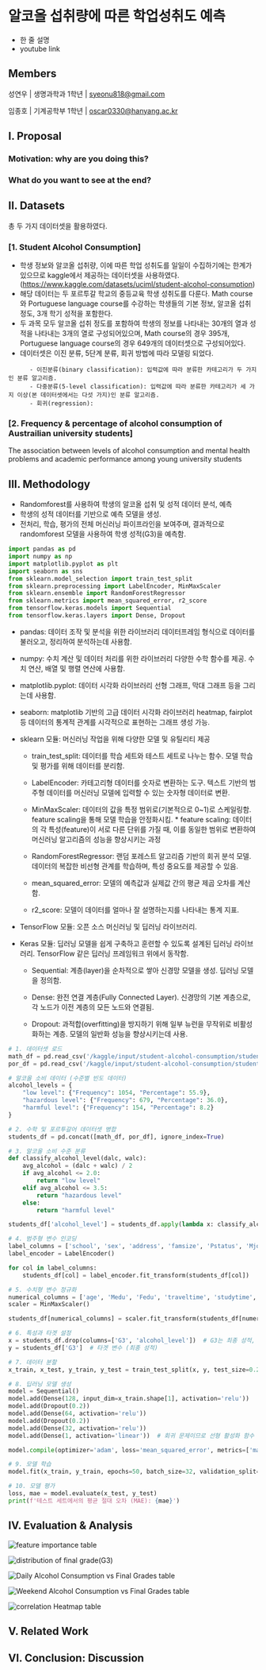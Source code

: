 # 알코올 섭취량에 따른 학업성취도 예측
- 한 줄 설명
- youtube link
  
## Members
성연우 | 생명과학과 1학년 | syeonu818@gmail.com

임종호 | 기계공학부 1학년 | oscar0330@hanyang.ac.kr

## I. Proposal
   ### Motivation: why are you doing this? ###
   
   ### What do you want to see at the end? ###

## II. Datasets

총 두 가지 데이터셋을 활용하였다. 

   ### [1. Student Alcohol Consumption]
   - 학생 정보와 알코올 섭취량, 이에 따른 학업 성취도를 일일이 수집하기에는 한계가 있으므로 kaggle에서 제공하는 데이터셋을 사용하였다. (https://www.kaggle.com/datasets/uciml/student-alcohol-consumption)
   - 해당 데이터는 두 포르투갈 학교의 중등교육 학생 성취도를 다룬다. Math course와 Portuguese language course를 수강하는 학생들의 기본 정보, 알코올 섭취 정도, 3개 학기 성적을 포함한다. 
   - 두 과목 모두 알코올 섭취 정도를 포함하여 학생의 정보를 나타내는 30개의 열과 성적을 나타내는 3개의 열로 구성되어있으며, Math course의 경우 395개, Portuguese language course의 경우 649개의 데이터셋으로 구성되어있다.
   - 데이터셋은 이진 분류, 5단계 분류, 회귀 방법에 따라 모델링 되었다.


```
      - 이진분류(binary classification): 입력값에 따라 분류한 카테고리가 두 가지인 분류 알고리즘. 
      - 다중분류(5-level classification): 입력값에 따라 분류한 카테고리가 세 가지 이상(본 데이터셋에서는 다섯 가지)인 분류 알고리즘.
      - 회귀(regression):
```
    
  ### [2. Frequency & percentage of alcohol consumption of Austrailian university students]


The association between levels of alcohol consumption and mental health problems and academic performance among young university students




## III. Methodology
   - Randomforest를 사용하여 학생의 알코올 섭취 및 성적 데이터 분석, 예측
   - 학생의 성적 데이터를 기반으로 예측 모델을 생성.
   - 전처리, 학습, 평가의 전체 머신러닝 파이프라인을 보여주며, 결과적으로 randomforest 모델을 사용하여 학생 성적(G3)을 예측함. 


```python
import pandas as pd
import numpy as np
import matplotlib.pyplot as plt
import seaborn as sns
from sklearn.model_selection import train_test_split
from sklearn.preprocessing import LabelEncoder, MinMaxScaler
from sklearn.ensemble import RandomForestRegressor  
from sklearn.metrics import mean_squared_error, r2_score
from tensorflow.keras.models import Sequential
from tensorflow.keras.layers import Dense, Dropout
```

- pandas: 데이터 조작 및 분석을 위한 라이브러리
          데이터프레임 형식으로 데이터를 불러오고, 정리하여 분석하는데 사용함.

- numpy: 수치 계산 및 데이터 처리를 위한 라이브러리
         다양한 수학 함수를 제공. 수치 연산, 배열 및 행렬 연산에 사용함.

- matplotlib.pyplot: 데이터 시각화 라이브러리
                     선형 그래프, 막대 그래프 등을 그리는데 사용함.

- seaborn: matplotlib 기반의 고급 데이터 시각화 라이브러리
           heatmap, fairplot 등 데이터의 통계적 관계를 시각적으로 표현하는 그래프 생성 가능.

- sklearn 모듈: 머신러닝 작업을 위해 다양한 모델 및 유틸리티 제공
  
  - train_test_split: 데이터를 학습 세트와 테스트 세트로 나누는 함수.
                      모델 학습 및 평가를 위해 데이터를 분리함.
  
  - LabelEncoder: 카테고리형 데이터를 숫자로 변환하는 도구.
                  텍스트 기반의 범주형 데이터를 머신러닝 모델에 입력할 수 있는 숫자형 데이터로 변환.
  
  - MinMaxScaler: 데이터의 값을 특정 범위로(기본적으로 0~1)로 스케일링함.
                  feature scaling을 통해 모델 학습을 안정화시킴.
                  * feature scaling: 데이터의 각 특성(feature)이 서로 다른 단위를 가질 때, 이를 동일한 범위로 변환하여 머신러닝 알고리즘의 성능을 향상시키는 과정
  
  - RandomForestRegressor: 랜덤 포레스트 알고리즘 기반의 회귀 분석 모델.
                           데이터의 복잡한 비선형 관계를 학습하며, 특성 중요도를 제공할 수 있음.
  
  - mean_squared_error: 모델의 예측값과 실제값 간의 평균 제곱 오차를 계산함.
    
  - r2_score: 모델이 데이터를 얼마나 잘 설명하는지를 나타내는 통계 지표.
    
- TensorFlow 모듈: 오픈 소스 머신러닝 및 딥러닝 라이브러리.
  
- Keras 모듈: 딥러닝 모델을 쉽게 구축하고 훈련할 수 있도록 설계된 딥러닝 라이브러리. TensorFlow 같은 딥러닝 프레임워크 위에서 동작함.
  
  - Sequential: 계층(layer)을 순차적으로 쌓아 신경망 모델을 생성.
                딥러닝 모델을 정의함.
  
  - Dense: 완전 연결 계층(Fully Connected Layer).
           신경망의 기본 계층으로, 각 노드가 이전 계층의 모든 노드와 연결됨.
    
  - Dropout: 과적합(overfitting)을 방지하기 위해 일부 뉴런을 무작위로 비활성화하는 계층.
             모델의 일반화 성능을 향상시키는데 사용.

```python
# 1. 데이터셋 로드
math_df = pd.read_csv('/kaggle/input/student-alcohol-consumption/student-mat.csv')
por_df = pd.read_csv('/kaggle/input/student-alcohol-consumption/student-por.csv')
```
```python
# 알코올 소비 데이터 (수준별 빈도 데이터)
alcohol_levels = {
    "low level": {"Frequency": 1054, "Percentage": 55.9},
    "hazardous level": {"Frequency": 679, "Percentage": 36.0},
    "harmful level": {"Frequency": 154, "Percentage": 8.2}
}
```
```python
# 2. 수학 및 포르투갈어 데이터셋 병합
students_df = pd.concat([math_df, por_df], ignore_index=True)
```
```python
# 3. 알코올 소비 수준 분류
def classify_alcohol_level(dalc, walc):
    avg_alcohol = (dalc + walc) / 2
    if avg_alcohol <= 2.0:
        return "low level"
    elif avg_alcohol <= 3.5:
        return "hazardous level"
    else:
        return "harmful level"

students_df['alcohol_level'] = students_df.apply(lambda x: classify_alcohol_level(x['Dalc'], x['Walc']), axis=1)
```
```python
# 4. 범주형 변수 인코딩
label_columns = ['school', 'sex', 'address', 'famsize', 'Pstatus', 'Mjob', 'Fjob', 'reason', 'guardian', 'schoolsup', 'famsup', 'paid', 'activities', 'nursery', 'higher', 'internet', 'romantic']
label_encoder = LabelEncoder()

for col in label_columns:
    students_df[col] = label_encoder.fit_transform(students_df[col])
```
```python
# 5. 수치형 변수 정규화
numerical_columns = ['age', 'Medu', 'Fedu', 'traveltime', 'studytime', 'failures', 'famrel', 'freetime', 'goout', 'Dalc', 'Walc', 'health', 'absences', 'G1', 'G2']
scaler = MinMaxScaler()

students_df[numerical_columns] = scaler.fit_transform(students_df[numerical_columns])
```
```python
# 6. 특성과 타겟 설정
x = students_df.drop(columns=['G3', 'alcohol_level'])  # G3는 최종 성적, alcohol_level은 보조 정보
y = students_df['G3']  # 타겟 변수 (최종 성적)
```
```python
# 7. 데이터 분할
x_train, x_test, y_train, y_test = train_test_split(x, y, test_size=0.2, random_state=42)
```
```python
# 8. 딥러닝 모델 생성
model = Sequential()
model.add(Dense(128, input_dim=x_train.shape[1], activation='relu'))
model.add(Dropout(0.2))
model.add(Dense(64, activation='relu'))
model.add(Dropout(0.2))
model.add(Dense(32, activation='relu'))
model.add(Dense(1, activation='linear'))  # 회귀 문제이므로 선형 활성화 함수 사용

model.compile(optimizer='adam', loss='mean_squared_error', metrics=['mae'])
```
```python
# 9. 모델 학습
model.fit(x_train, y_train, epochs=50, batch_size=32, validation_split=0.2)
```
```python
# 10. 모델 평가
loss, mae = model.evaluate(x_test, y_test)
print(f'테스트 세트에서의 평균 절대 오차 (MAE): {mae}')
```





## IV. Evaluation & Analysis

![feature importance table](./alcohol-study-and-consumption_files/alcohol-study-and-consumption_0_1.png)

![distribution of final grade(G3)](./alcohol-study-and-consumption_files/alcohol-study-and-consumption_0_3.png)

![Daily Alcohol Consumption vs Final Grades table](./alcohol-study-and-consumption_files/alcohol-study-and-consumption_0_4.png)

![Weekend Alcohol Consumption vs Final Grades table](./alcohol-study-and-consumption_files/alcohol-study-and-consumption_0_5.png)

![correlation Heatmap table](./alcohol-study-and-consumption_files/alcohol-study-and-consumption_0_6.png)

## V. Related Work 
## VI. Conclusion: Discussion
